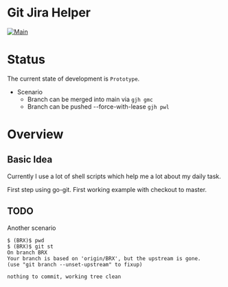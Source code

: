 # Git Jira Helper

[![Main](https://github.com/khmarbaise/githelper/actions/workflows/main.yaml/badge.svg)](https://github.com/khmarbaise/githelper/actions/workflows/main.yaml)

# Status

The current state of development is `Prototype`.

* Scenario
  * Branch can be merged into main via `gjh gmc`
  * Branch can be pushed --force-with-lease `gjh pwl`

# Overview



## Basic Idea

Currently I use a lot of shell scripts which help me a lot about my daily
task.

First step using go-git.
First working example with checkout to master.


## TODO


Another scenario
```shell
$ (BRX)$ pwd
$ (BRX)$ git st
On branch BRX
Your branch is based on 'origin/BRX', but the upstream is gone.
(use "git branch --unset-upstream" to fixup)

nothing to commit, working tree clean
```
